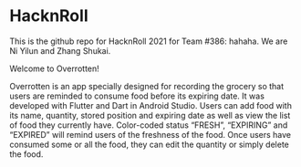 # HacknRoll
This is the github repo for HacknRoll 2021 for Team #386: hahaha. 
We are Ni Yilun and Zhang Shukai.

Welcome to Overrotten!

Overrotten is an app specially designed for recording the grocery so that users are reminded to consume food before its expiring date. It was developed with Flutter and Dart in Android Studio. Users can add food with its name, quantity, stored position and expiring date as well as view the list of food they currently have. Color-coded status “FRESH”, “EXPIRING” and “EXPIRED” will remind users of the freshness of the food. Once users have consumed some or all the food, they can edit the quantity or simply delete the food. 
